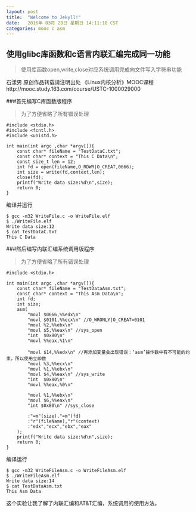 ```yaml
---
layout: post
title:  "Welcome to Jekyll!"
date:   2016年 03月 20日 星期日 14:11:18 CST
categories: mooc c asm
---
```

## 使用glibc库函数和c语言内联汇编完成同一功能

> 使用库函数open,write,close对应系统调用完成向文件写入字符串功能

石漾男 原创作品转载请注明出处 《Linux内核分析》MOOC课程http://mooc.study.163.com/course/USTC-1000029000

###首先编写C库函数版程序

> 为了方便省略了所有错误处理

```
#include <stdio.h>
#include <fcntl.h>
#include <unistd.h>

int main(int argc ,char *argv[]){
	const char* fileName = "TestDataC.txt";
	const char* context = "This C Data\n";
	const size_t len = 12;
	int fd = open(fileName,O_RDWR|O_CREAT,0666);
	int size = write(fd,context,len);
	close(fd);
	printf("Write data size:%d\n",size);
	return 0;
}

```
编译并运行
```
$ gcc -m32 WriteFile.c -o WriteFile.elf
$ ./WriteFile.elf 
Write data size:12
$ cat TestDataC.txt 
This C Data
```
###然后编写内联汇编系统调用版程序

> 为了方便省略了所有错误处理

```
#include <stdio.h>

int main(int argc ,char *argv[]){
	const char* fileName = "TestDataAsm.txt";
	const char* context = "This Asm Data\n";
	int fd;
	int size;
	asm(
		"movl $0666,%%edx\n"
		"movl $0101,%%ecx\n" //O_WRONLY|O_CREAT=0101
		"movl %2,%%ebx\n"
		"movl $5,%%eax\n" //sys_open
		"int  $0x80\n"
		"movl %%eax,%1\n"

		"movl $14,%%edx\n" //再添加变量会出现错误：‘asm’操作数中有不可能的约束，所以使用立即数
		"movl %3,%%ecx\n"
		"movl %1,%%ebx\n"
		"movl $4,%%eax\n" //sys_write
		"int  $0x80\n"
		"movl %%eax,%0\n"

		"movl %1,%%ebx\n"
		"movl $6,%%eax\n"
		"int $0x80\n" //sys_close

		:"=m"(size),"=m"(fd)
		:"r"(fileName),"r"(context)
		:"edx","ecx","ebx","eax"
	);
	printf("Write data size:%d\n",size);
	return 0;
}
```
编译运行
```
$ gcc -m32 WriteFileAsm.c -o WriteFileAsm.elf
$ ./WriteFileAsm.elf 
Write data size:14
$ cat TestDataAsm.txt 
This Asm Data 
```

这个实验让我了解了内联汇编和AT&T汇编，系统调用的使用方法。
